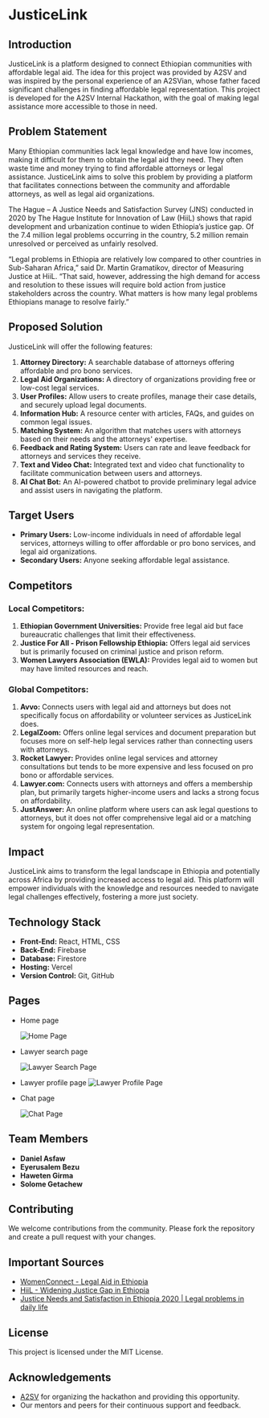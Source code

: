 # JusticeLink

## Introduction

JusticeLink is a platform designed to connect Ethiopian communities with affordable legal aid. The idea for this project was provided by A2SV and was inspired by the personal experience of an A2SVian, whose father faced significant challenges in finding affordable legal representation. This project is developed for the A2SV Internal Hackathon, with the goal of making legal assistance more accessible to those in need.

## Problem Statement

Many Ethiopian communities lack legal knowledge and have low incomes, making it difficult for them to obtain the legal aid they need. They often waste time and money trying to find affordable attorneys or legal assistance. JusticeLink aims to solve this problem by providing a platform that facilitates connections between the community and affordable attorneys, as well as legal aid organizations.

The Hague – A Justice Needs and Satisfaction Survey (JNS) conducted in 2020 by The Hague Institute for Innovation of Law (HiiL) shows that rapid development and urbanization continue to widen Ethiopia’s justice gap. Of the 7.4 million legal problems occurring in the country, 5.2 million remain unresolved or perceived as unfairly resolved.

“Legal problems in Ethiopia are relatively low compared to other countries in Sub-Saharan Africa,” said Dr. Martin Gramatikov, director of Measuring Justice at HiiL. “That said, however, addressing the high demand for access and resolution to these issues will require bold action from justice stakeholders across the country. What matters is how many legal problems Ethiopians manage to resolve fairly.”

## Proposed Solution

JusticeLink will offer the following features:

1. **Attorney Directory:** A searchable database of attorneys offering affordable and pro bono services.
2. **Legal Aid Organizations:** A directory of organizations providing free or low-cost legal services.
3. **User Profiles:** Allow users to create profiles, manage their case details, and securely upload legal documents.
4. **Information Hub:** A resource center with articles, FAQs, and guides on common legal issues.
5. **Matching System:** An algorithm that matches users with attorneys based on their needs and the attorneys' expertise.
6. **Feedback and Rating System:** Users can rate and leave feedback for attorneys and services they receive.
7. **Text and Video Chat:** Integrated text and video chat functionality to facilitate communication between users and attorneys.
8. **AI Chat Bot:** An AI-powered chatbot to provide preliminary legal advice and assist users in navigating the platform.

## Target Users

- **Primary Users:** Low-income individuals in need of affordable legal services, attorneys willing to offer affordable or pro bono services, and legal aid organizations.
- **Secondary Users:** Anyone seeking affordable legal assistance.

## Competitors

### Local Competitors:

1. **Ethiopian Government Universities:** Provide free legal aid but face bureaucratic challenges that limit their effectiveness.
2. **Justice For All - Prison Fellowship Ethiopia:** Offers legal aid services but is primarily focused on criminal justice and prison reform.
3. **Women Lawyers Association (EWLA):** Provides legal aid to women but may have limited resources and reach.

### Global Competitors:

1. **Avvo:** Connects users with legal aid and attorneys but does not specifically focus on affordability or volunteer services as JusticeLink does.
2. **LegalZoom:** Offers online legal services and document preparation but focuses more on self-help legal services rather than connecting users with attorneys.
3. **Rocket Lawyer:** Provides online legal services and attorney consultations but tends to be more expensive and less focused on pro bono or affordable services.
4. **Lawyer.com:** Connects users with attorneys and offers a membership plan, but primarily targets higher-income users and lacks a strong focus on affordability.
5. **JustAnswer:** An online platform where users can ask legal questions to attorneys, but it does not offer comprehensive legal aid or a matching system for ongoing legal representation.

## Impact

JusticeLink aims to transform the legal landscape in Ethiopia and potentially across Africa by providing increased access to legal aid. This platform will empower individuals with the knowledge and resources needed to navigate legal challenges effectively, fostering a more just society.

## Technology Stack

- **Front-End:** React, HTML, CSS
- **Back-End:** Firebase
- **Database:** Firestore
- **Hosting:** Vercel
- **Version Control:** Git, GitHub

## Pages

- Home page

  ![Home Page](jusicelink/src/assets/homepage.png)

- Lawyer search page

  ![Lawyer Search Page](jusicelink/src/assets/lawyersearch.png)

- Lawyer profile page
  ![Lawyer Profile Page](jusicelink/src/assets/lawyerProfile.png)

- Chat page

  ![Chat Page](jusicelink/src/assets/chat.png)

## Team Members

- **Daniel Asfaw**
- **Eyerusalem Bezu**
- **Haweten Girma**
- **Solome Getachew**

## Contributing

We welcome contributions from the community. Please fork the repository and create a pull request with your changes.

## Important Sources

- [WomenConnect - Legal Aid in Ethiopia](https://www.womenconnect.org/web/ethiopia/legal-aid#:~:text=In%20general%2C%20the%20Ethiopian%20government,General%2FRegional%20Justice%20Bureaus)
- [HiiL - Widening Justice Gap in Ethiopia](https://www.hiil.org/news/press-release-widening-justice-gap-in-ethiopia-requires-bold-actions-and-innovation-to-boost-access-to-justice/)
- [Justice Needs and Satisfaction in Ethiopia 2020 | Legal problems in daily life](https://www.hiil.org/wp-content/uploads/2019/09/JNS_Ethiopa_2020.pdf)

## License

This project is licensed under the MIT License.

## Acknowledgements

- [A2SV](https://www.a2sv.org) for organizing the hackathon and providing this opportunity.
- Our mentors and peers for their continuous support and feedback.
